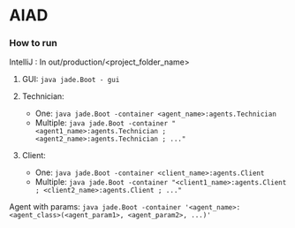 # AIAD

### How to run

IntelliJ : In out/production/<project_folder_name>

1. GUI: ```java jade.Boot - gui```
2. Technician:

    - One: ```java jade.Boot -container <agent_name>:agents.Technician```
    - Multiple: ```java jade.Boot -container "<agent1_name>:agents.Technician ; <agent2_name>:agents.Technician ; ..."```
 
3. Client: 
    - One: ```java jade.Boot -container <client_name>:agents.Client```
    - Multiple: ```java jade.Boot -container "<client1_name>:agents.Client ; <client2_name>:agents.Client ; ..."```
    
    
Agent with params: ```java jade.Boot -container '<agent_name>:<agent_class>(<agent_param1>, <agent_param2>, ...)'``` 